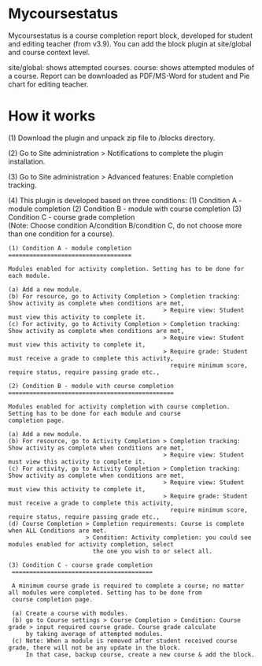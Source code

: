 Mycoursestatus
==============

Mycoursestatus is a course completion report block, developed for student and editing teacher (from v3.9). You can add the block
plugin at site/global and course context level.

site/global: shows attempted courses.
course: shows attempted modules of a course. 
Report can be downloaded as PDF/MS-Word for student and Pie chart for editing teacher.

How it works
============

(1) Download the plugin and unpack zip file to /blocks directory. 

(2) Go to Site administration > Notifications to complete the plugin installation.

(3) Go to Site administration > Advanced features: Enable completion tracking.

(4) This plugin is developed based on three conditions:
    (1) Condition A - module completion
    (2) Condition B - module with course completion
    (3) Condition C - course grade completion   
    (Note: Choose condition A/condition B/condition C, do not choose more than one condition for a course).

    (1) Condition A - module completion
    ===================================

    Modules enabled for activity completion. Setting has to be done for each module.
          
    (a) Add a new module.
    (b) For resource, go to Activity Completion > Completion tracking: Show activity as complete when conditions are met,
                                                > Require view: Student must view this activity to complete it.
    (c) For activity, go to Activity Completion > Completion tracking: Show activity as complete when conditions are met,
                                                > Require view: Student must view this activity to complete it,
                                                > Require grade: Student must receive a grade to complete this activity,
                                                  require minimum score, require status, require passing grade etc.,

    (2) Condition B - module with course completion
    ===============================================

    Modules enabled for activity completion with course completion. Setting has to be done for each module and course
    completion page.
    
    (a) Add a new module.
    (b) For resource, go to Activity Completion > Completion tracking: Show activity as complete when conditions are met,
                                                > Require view: Student must view this activity to complete it.
    (c) For activity, go to Activity Completion > Completion tracking: Show activity as complete when conditions are met,
                                                > Require view: Student must view this activity to complete it,
                                                > Require grade: Student must receive a grade to complete this activity,
                                                  require minimum score, require status, require passing grade etc.,
    (d) Course Completion > Completion requirements: Course is complete when ALL Conditions are met.
                          > Condition: Activity completion: you could see modules enabled for activity completion, select
 						    the one you wish to or select all.
   
    (3) Condition C - course grade completion  
     ========================================

     A minimum course grade is required to complete a course; no matter all modules were completed. Setting has to be done from
     course completion page.

     (a) Create a course with modules.
     (b) go to Course settings > Course Completion > Condition: Course grade > input required course grade. Course grade calculate
         by taking average of attempted modules.
     (c) Note: When a module is removed after student received course grade, there will not be any update in the block.
         In that case, backup course, create a new course & add the block.
